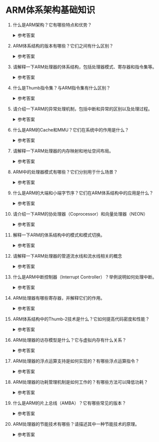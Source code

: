 ARM体系架构基础知识
===

1. 什么是ARM架构？它有哪些特点和优势？
    <details>
      <summary>参考答案</summary>

    </details>

2. ARM体系结构的版本有哪些？它们之间有什么区别？
    <details>
      <summary>参考答案</summary>

    </details>

3. 请解释一下ARM处理器的体系结构，包括处理器模式、寄存器和指令集等。
    <details>
      <summary>参考答案</summary>

    </details>

4. 什么是Thumb指令集？与ARM指令集有什么区别？
    <details>
      <summary>参考答案</summary>

    </details>

5. 请介绍一下ARM的异常处理机制，包括中断和异常的区别以及处理过程。
    <details>
      <summary>参考答案</summary>

    </details>

6. 什么是ARM的Cache和MMU？它们在系统中的作用是什么？
    <details>
      <summary>参考答案</summary>

    </details>

7. 请解释一下ARM处理器的内存映射和地址空间布局。
    <details>
      <summary>参考答案</summary>

    </details>

8. ARM中的处理器模式有哪些？它们分别用于什么场景？
	<details>
      <summary>参考答案</summary>

    </details>

9.  什么是ARM的大端和小端字节序？它们在ARM体系结构中的应用是什么？
    <details>
      <summary>参考答案</summary>

    </details>
10. 请介绍一下ARM的协处理器（Coprocessor）和向量处理器（NEON）
    <details>
      <summary>参考答案</summary>

    </details>

11. 解释一下ARM的体系结构中的模式和模式切换。
    <details>
      <summary>参考答案</summary>

    </details>

12. 请解释一下ARM处理器的管道流水线和流水线相关的概念
    <details>
      <summary>参考答案</summary>

    </details>

13. 什么是ARM中断控制器（Interrupt Controller）？举例说明如何处理中断。
    <details>
      <summary>参考答案</summary>

    </details>

14. ARM处理器有哪些寄存器，并解释它们的作用。
    <details>
      <summary>参考答案</summary>

    </details>

15. ARM体系结构中的Thumb-2技术是什么？它如何提高代码密度和性能？
    <details>
      <summary>参考答案</summary>

    </details>

16. ARM处理器的访存模型是什么？它与虚拟内存有什么关系？
    <details>
      <summary>参考答案</summary>

    </details>

17. ARM处理器的浮点运算支持是如何实现的？有哪些浮点运算指令？
    <details>
      <summary>参考答案</summary>

    </details>

18. ARM处理器的功耗管理机制是如何工作的？有哪些方法可以降低功耗？
    <details>
      <summary>参考答案</summary>

    </details>

19. 什么是ARM的片上总线（AMBA）？它有哪些常见的版本？
    <details>
      <summary>参考答案</summary>

    </details>

20. ARM处理器的节能技术有哪些？请描述其中一种节能技术的原理。
    <details>
      <summary>参考答案</summary>

    </details>